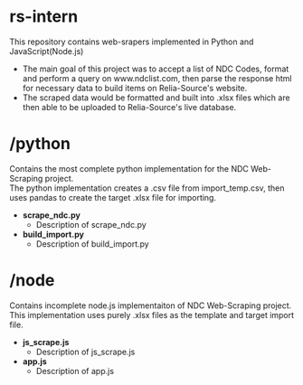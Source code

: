 # rs-intern
This repository contains web-srapers implemented in Python and JavaScript(Node.js)
<ul>
<li>The main goal of this project was to accept a list of NDC Codes, format and perform a query
on www.ndclist.com, then parse the response html for necessary data to build items on Relia-Source's website.</li>
<li>The scraped data would be formatted and built into .xlsx files which are then able to be uploaded to Relia-Source's live database.</li>
</ul>

# /python
Contains the most complete python implementation for the NDC Web-Scraping project.<br />
The python implementation creates a .csv file from import_temp.csv, then uses pandas to create the target .xlsx file for importing.<br />
<ul>
	<li><b>scrape_ndc.py</b>
		<ul>
			<li>Description of scrape_ndc.py</li>
		</ul>
	</li>
	<li><b>build_import.py</b>
		<ul>
			<li>Description of build_import.py</li>
		</ul>
	</li>
</ul>


# /node
Contains incomplete node.js implementaiton of NDC Web-Scraping project.<br />
This implementation uses purely .xlsx files as the template and target import file.<br />
<ul>
	<li><b>js_scrape.js</b>
		<ul>
			<li>Description of js_scrape.js</li>
		</ul>
	</li>
	<li><b>app.js</b>
		<ul>
			<li>Description of app.js</li>
		</ul>
	</li>
</ul>
